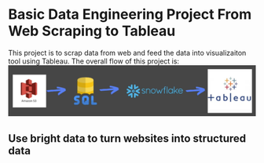 # Basic Data Engineering Project From Web Scraping to Tableau
This project is to scrap data from web and feed the data into visualizaiton tool using Tableau.
The overall flow of this project is:
![Project Flow](./Img/SQL%20to%20Tableau.png)

## Use bright data to turn websites into structured data


